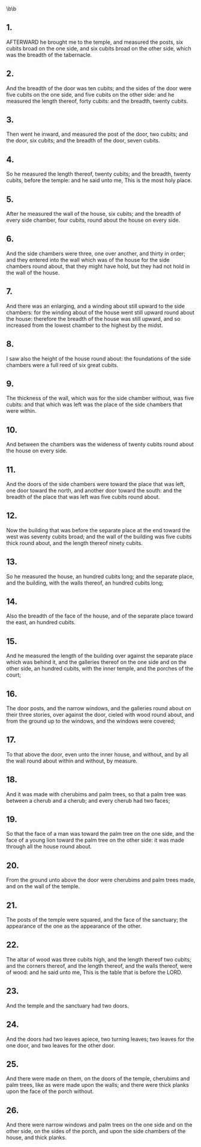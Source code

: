 \b\b
## 1.
AFTERWARD he brought me to the temple, and measured the posts, six cubits broad on the one side, and six cubits broad on the other side, which was the breadth of the tabernacle.
## 2.
And the breadth of the door was ten cubits; and the sides of the door were five cubits on the one side, and five cubits on the other side: and he measured the length thereof, forty cubits: and the breadth, twenty cubits.
## 3.
Then went he inward, and measured the post of the door, two cubits; and the door, six cubits; and the breadth of the door, seven cubits.
## 4.
So he measured the length thereof, twenty cubits; and the breadth, twenty cubits, before the temple: and he said unto me, This is the most holy place.
## 5.
After he measured the wall of the house, six cubits; and the breadth of every side chamber, four cubits, round about the house on every side.
## 6.
And the side chambers were three, one over another, and thirty in order; and they entered into the wall which was of the house for the side chambers round about, that they might have hold, but they had not hold in the wall of the house.
## 7.
And there was an enlarging, and a winding about still upward to the side chambers: for the winding about of the house went still upward round about the house: therefore the breadth of the house was still upward, and so increased from the lowest chamber to the highest by the midst.
## 8.
I saw also the height of the house round about: the foundations of the side chambers were a full reed of six great cubits.
## 9.
The thickness of the wall, which was for the side chamber without, was five cubits: and that which was left was the place of the side chambers that were within.
## 10.
And between the chambers was the wideness of twenty cubits round about the house on every side.
## 11.
And the doors of the side chambers were toward the place that was left, one door toward the north, and another door toward the south: and the breadth of the place that was left was five cubits round about.
## 12.
Now the building that was before the separate place at the end toward the west was seventy cubits broad; and the wall of the building was five cubits thick round about, and the length thereof ninety cubits.
## 13.
So he measured the house, an hundred cubits long; and the separate place, and the building, with the walls thereof, an hundred cubits long;
## 14.
Also the breadth of the face of the house, and of the separate place toward the east, an hundred cubits.
## 15.
And he measured the length of the building over against the separate place which was behind it, and the galleries thereof on the one side and on the other side, an hundred cubits, with the inner temple, and the porches of the court;
## 16.
The door posts, and the narrow windows, and the galleries round about on their three stories, over against the door, cieled with wood round about, and from the ground up to the windows, and the windows were covered;
## 17.
To that above the door, even unto the inner house, and without, and by all the wall round about within and without, by measure.
## 18.
And it was made with cherubims and palm trees, so that a palm tree was between a cherub and a cherub; and every cherub had two faces;
## 19.
So that the face of a man was toward the palm tree on the one side, and the face of a young lion toward the palm tree on the other side: it was made through all the house round about.
## 20.
From the ground unto above the door were cherubims and palm trees made, and on the wall of the temple.
## 21.
The posts of the temple were squared, and the face of the sanctuary; the appearance of the one as the appearance of the other.
## 22.
The altar of wood was three cubits high, and the length thereof two cubits; and the corners thereof, and the length thereof, and the walls thereof, were of wood: and he said unto me, This is the table that is before the LORD.
## 23.
And the temple and the sanctuary had two doors.
## 24.
And the doors had two leaves apiece, two turning leaves; two leaves for the one door, and two leaves for the other door.
## 25.
And there were made on them, on the doors of the temple, cherubims and palm trees, like as were made upon the walls; and there were thick planks upon the face of the porch without.
## 26.
And there were narrow windows and palm trees on the one side and on the other side, on the sides of the porch, and upon the side chambers of the house, and thick planks.
